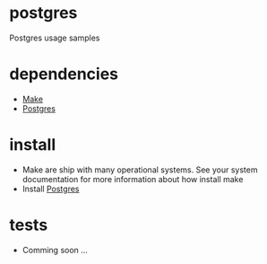 # postgres
Postgres usage samples

# dependencies
- [Make](https://www.gnu.org/software/make/)
- [Postgres](https://postgres.com)


# install
- Make are ship with many operational systems. See your system documentation for more information about how install make
- Install [Postgres](http://www.postgresqltutorial.com/install-postgresql)

# tests
- Comming soon ...
